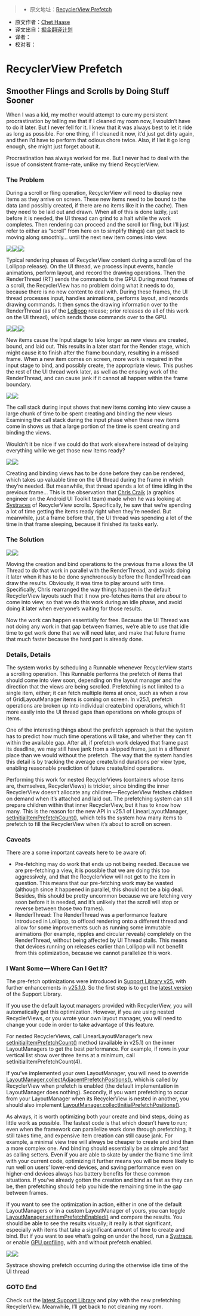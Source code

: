 > * 原文地址：[RecyclerView Prefetch](https://medium.com/google-developers/recyclerview-prefetch-c2f269075710#.b1or0k6l3)
* 原文作者：[Chet Haase](https://medium.com/@chethaase)
* 译文出自：[掘金翻译计划](https://github.com/xitu/gold-miner)
* 译者：
* 校对者：

# RecyclerView Prefetch

## Smoother Flings and Scrolls by Doing Stuff Sooner

When I was a kid, my mother would attempt to cure my persistent procrastination by telling me that if I cleaned my room now, I wouldn’t have to do it later. But I never fell for it. I knew that it was always best to let it ride as long as possible. For one thing, if I cleaned it now, it’d just get dirty again, and then I’d have to perform that odious chore twice. Also, if I let it go long enough, she might just forget about it.

Procrastination has always worked for me. But I never had to deal with the issue of consistent frame-rate, unlike my friend RecyclerView.

### The Problem

During a scroll or fling operation, RecyclerView will need to display new items as they arrive on screen. These new items need to be bound to the data (and possibly created, if there are no items like it in the cache). Then they need to be laid out and drawn. When all of this is done lazily, just before it is needed, the UI thread can grind to a halt while the work completes. Then rendering can proceed and the scroll (or fling, but I’ll just refer to either as “scroll” from here on to simplify things) can get back to moving along smoothly… until the next new item comes into view.

![](https://cdn-images-1.medium.com/freeze/max/60/1*X9E34oKRhAJbG-uSrhv-TA.png?q=20)![](https://cdn-images-1.medium.com/max/1200/1*X9E34oKRhAJbG-uSrhv-TA.png)<img class="progressiveMedia-noscript js-progressiveMedia-inner" src="https://cdn-images-1.medium.com/max/1200/1*X9E34oKRhAJbG-uSrhv-TA.png">

Typical rendering phases of RecyclerView content during a scroll (as of the Lollipop release). On the UI thread, we process input events, handle animations, perform layout, and record the drawing operations. Then the RenderThread (RT) sends the commands to the GPU.
During most frames of a scroll, the RecyclerView has no problem doing what it needs to do, because there is no new content to deal with. During these frames, the UI thread processes input, handles animations, performs layout, and records drawing commands. It then syncs the drawing information over to the RenderThread (as of the [Lollipop](https://developer.android.com/about/versions/lollipop.html) release; prior releases do all of this work on the UI thread), which sends those commands over to the GPU.

![](https://cdn-images-1.medium.com/freeze/max/60/1*DIr64fruHL5lp72Ji-b7rw.png?q=20)![](https://cdn-images-1.medium.com/max/1200/1*DIr64fruHL5lp72Ji-b7rw.png)<img class="progressiveMedia-noscript js-progressiveMedia-inner" src="https://cdn-images-1.medium.com/max/1200/1*DIr64fruHL5lp72Ji-b7rw.png">

New items cause the Input stage to take longer as new views are created, bound, and laid out. This results in a later start for the Render stage, which might cause it to finish after the frame boundary, resulting in a missed frame.
When a new item comes on screen, more work is required in the input stage to bind, and possibly create, the appropriate views. This pushes the rest of the UI thread work later, as well as the ensuing work of the RenderThread, and can cause jank if it cannot all happen within the frame boundary.

![](https://cdn-images-1.medium.com/freeze/max/60/1*R0vg4lvbNilR1xB5Qrawmw.png?q=20)<img class="progressiveMedia-noscript js-progressiveMedia-inner" src="https://cdn-images-1.medium.com/max/1200/1*R0vg4lvbNilR1xB5Qrawmw.png">

The call stack during input shows that new items coming into view cause a large chunk of time to be spent creating and binding the new views
Examining the call stack during the input phase when these new items come in shows us that a large portion of the time is spent creating and binding the views.

Wouldn’t it be nice if we could do that work elsewhere instead of delaying everything while we get those new items ready?

![](https://cdn-images-1.medium.com/freeze/max/60/1*2XWNdvsSwW8-L_DQwYxLxw.png?q=20)<img class="progressiveMedia-noscript js-progressiveMedia-inner" src="https://cdn-images-1.medium.com/max/1200/1*2XWNdvsSwW8-L_DQwYxLxw.png">

Creating and binding views has to be done before they can be rendered, which takes up valuable time on the UI thread during the frame in which they’re needed. But meanwhile, that thread spends a lot of time idling in the previous frame…
This is the observation that [Chris Craik](http://androidbackstage.blogspot.com/2015/07/this-time-tor-and-chet-are-joined-by.html) (a graphics engineer on the Android UI Toolkit team) made when he was looking at [Systraces](https://developer.android.com/studio/profile/systrace.html) of RecyclerView scrolls. Specifically, he saw that we’re spending a lot of time getting the items ready right when they’re needed. But meanwhile, just a frame before that, the UI thread was spending a lot of the time in that frame sleeping, because it finished its tasks early.

### The Solution

![](https://cdn-images-1.medium.com/freeze/max/60/1*_qCP_uaM8nMSlgqU6L1CxA.png?q=20)<img class="progressiveMedia-noscript js-progressiveMedia-inner" src="https://cdn-images-1.medium.com/max/1200/1*_qCP_uaM8nMSlgqU6L1CxA.png">

Moving the creation and bind operations to the previous frame allows the UI Thread to do that work in parallel with the RenderThread, and avoids doing it later when it has to be done synchronously before the RenderThread can draw the results.
Obviously, it was time to play around with time. Specifically, Chris rearranged the way things happen in the default RecyclerView layouts such that it now pre-fetches items that are *about* to come into view, so that we do this work during an idle phase, and avoid doing it later when everyone’s waiting for those results.

Now the work can happen essentially for free. Because the UI Thread was not doing any work in that gap between frames, we’re able to use that idle time to get work done that we will need later, and make that future frame that much faster because the hard part is already done.

### Details, Details

The system works by scheduling a Runnable whenever RecyclerView starts a scrolling operation. This Runnable performs the prefetch of items that should come into view soon, depending on the layout manager and the direction that the views are being scrolled. Prefetching is not limited to a single item, either; it can fetch multiple items at once, such as when a row of GridLayoutManager items is coming on screen. In v25.1, prefetch operations are broken up into individual create/bind operations, which fit more easily into the UI thread gaps than operations on whole groups of items.

One of the interesting things about the prefetch approach is that the system has to predict how much time operations will take, and whether they can fit within the available gap. After all, if prefetch work delayed that frame past its deadline, we may still have jank from a skipped frame, just in a different place than we would without the prefetch. The way that the system handles this detail is by tracking the average create/bind durations per view type, enabling reasonable prediction of future create/bind operations.

Performing this work for nested RecyclerViews (containers whose items are, themselves, RecyclerViews) is trickier, since binding the inner RecyclerView doesn’t allocate any children — RecyclerView fetches children on demand when it’s attached and laid out. The prefetching system can still prepare children within that inner RecyclerView, but it has to know how many. This is the reason for the new API in v25.1 of LinearLayoutManager, [setInitialItemPrefetchCount()](https://developer.android.com/reference/android/support/v7/widget/LinearLayoutManager.html#setInitialPrefetchItemCount%28int%29), which tells the system how many items to prefetch to fill the RecyclerView when it’s about to scroll on screen.

### Caveats

There are a some important caveats here to be aware of:

- Pre-fetching may do work that ends up not being needed. Because we are pre-fetching a view, it is possible that we are doing this too aggressively, and that the RecyclerView will not get to the item in question. This means that our pre-fetching work may be wasted (although since it happened in parallel, this should not be a big deal. Besides, this should be pretty uncommon because we are fetching very soon before it is needed, and it’s unlikely that the scroll will stop or reverse between those two frames).
- RenderThread: The RenderThread was a performance feature introduced in Lollipop, to offload rendering onto a different thread and allow for some improvements such as running some immutable animations (for example, ripples and circular reveals) completely on the RenderThread, without being affected by UI Thread stalls. This means that devices running on releases earlier than Lollipop will not benefit from this optimization, because we cannot parallelize this work.

### I Want Some — Where Can I Get It?

The pre-fetch optimizations were introduced in [Support Library v25](https://developer.android.com/topic/libraries/support-library/revisions.html#rev25-0-0), with further enhancements in [v25.1.0](https://developer.android.com/topic/libraries/support-library/revisions.html#25-1-0). So the first step is to get the [latest version](https://developer.android.com/topic/libraries/support-library/revisions.html) of the Support Library.

If you use the default layout managers provided with RecyclerView, you will automatically get this optimization. However, if you are using nested RecyclerViews, or you wrote your own layout manager, you will need to change your code in order to take advantage of this feature.

For nested RecyclerViews, call LinearLayoutManager’s new [setInitialItemPrefetchCount()](https://developer.android.com/reference/android/support/v7/widget/LinearLayoutManager.html#setInitialPrefetchItemCount%28int%29) method (available in v25.1) on the inner LayoutManagers to get the best performance. For example, if rows in your vertical list show over three items at a minimum, call setInitialItemPrefetchCount(4).

If you’ve implemented your own LayoutManager, you will need to override [LayoutManager.collectAdjacentPrefetchPositions()](https://developer.android.com/reference/android/support/v7/widget/RecyclerView.LayoutManager.html#collectAdjacentPrefetchPositions%28int,%20int,%20android.support.v7.widget.RecyclerView.State,%20android.support.v7.widget.RecyclerView.LayoutManager.LayoutPrefetchRegistry%29), which is called by RecyclerView when prefetch is enabled (the default implementation in LayoutManager does nothing). Secondly, if you want prefetching to occur from your LayoutManager when its RecyclerView is nested in another, you should also implement [LayoutManager.collectInitialPrefetchPositions()](https://developer.android.com/reference/android/support/v7/widget/RecyclerView.LayoutManager.html#collectInitialPrefetchPositions%28int,%20android.support.v7.widget.RecyclerView.LayoutManager.LayoutPrefetchRegistry%29).

As always, it is worth optimizing both your create and bind steps, doing as little work as possible. The fastest code is that which doesn’t have to run; even when the framework can parallelize work done through prefetching, it still takes time, and expensive item creation can still cause jank. For example, a minimal view tree will always be cheaper to create and bind than a more complex one. And binding should essentially be as simple and fast as calling setters. Even if you are able to skate by under the frame time limit with your current code, optimizing it further means you will be more likely to run well on users’ lower-end devices, and saving performance even on higher-end devices always has battery benefits for these common situations. If you’ve already gotten the creation and bind as fast as they can be, then prefetching should help you hide the remaining time in the gap between frames.

If you want to see the optimization in action, either in one of the default LayoutManagers or in a custom LayoutManager of yours, you can toggle [LayoutManager.setItemPrefetchEnabled()](https://developer.android.com/reference/android/support/v7/widget/RecyclerView.LayoutManager.html#setItemPrefetchEnabled%28boolean%29) and compare the results. You should be able to see the results visually; it really is that significant, especially with items that take a significant amount of time to create and bind. But if you want to see what’s going on under the hood, run a [Systrace](https://developer.android.com/studio/profile/systrace.html), or enable [GPU profiling](https://developer.android.com/studio/profile/dev-options-rendering.html), with and without prefetch enabled.

![](https://cdn-images-1.medium.com/freeze/max/60/1*gmuFD82uYJmGVVEPFxs6ag.png?q=20)<img class="progressiveMedia-noscript js-progressiveMedia-inner" src="https://cdn-images-1.medium.com/max/1600/1*gmuFD82uYJmGVVEPFxs6ag.png">

Systrace showing prefetch occurring during the otherwise idle time of the UI thread
### GOTO End

Check out the [latest Support Library](https://developer.android.com/topic/libraries/support-library/revisions.html) and play with the new prefetching RecyclerView. Meanwhile, I’ll get back to not cleaning my room.
